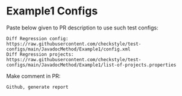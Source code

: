 # Example1 Configs
Paste below given to PR description to use such test configs:
```
Diff Regression config: https://raw.githubusercontent.com/checkstyle/test-configs/main/JavadocMethod/Example1/config.xml
Diff Regression projects: https://raw.githubusercontent.com/checkstyle/test-configs/main/JavadocMethod/Example1/list-of-projects.properties
```
Make comment in PR:
```
Github, generate report
```
